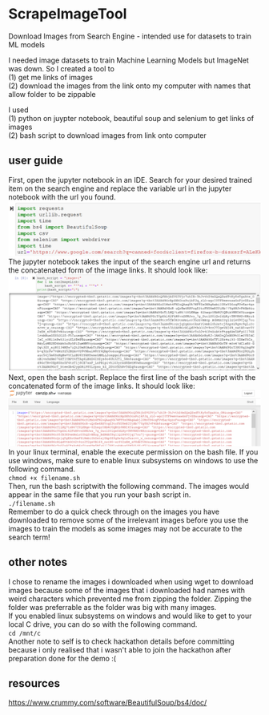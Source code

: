 # ScrapeImageTool
Download Images from Search Engine - intended use for datasets to train ML models

I needed image datasets to train Machine Learning Models but ImageNet was down. So I created a tool to   
(1) get me links of images  
(2) download the images from the link onto my computer with names that allow folder to be zippable

I used   
(1) python on juypter notebook, beautiful soup and selenium to get links of images  
(2) bash script to download images from link onto computer

## user guide 
First, open the jupyter notebook in an IDE. Search for your desired trained item on the search engine and replace the variable url in the jupyter notebook with the url you found.   
![](editUrl.png)  
The jupyter notebook takes the input of the search engine url and returns the concatenated form of the image links. It should look like:  
![](concatString.png)  
Next, open the bash script. Replace the first line of the bash script with the concatenated form of the image links.  It should look like:  
![](canzipsh.png)  
In your linux terminal, enable the execute permission on the bash file. If you use windows, make sure to enable linux subsystems on windows to use the following command.  
`chmod +x filename.sh`  
Then, run the bash scriptwith the following command. The images would appear in the same file that you run your bash script in.  
`./filename.sh`  
Remember to do a quick check through on the images you have downloaded to remove some of the irrelevant images before you use the images to train the models as some images may not be accurate to the search term!

## other notes
I chose to rename the images i downloaded when using wget to download images because some of the images that i downloaded had names with weird characters which prevented me from zipping the folder. Zipping the folder was preferrable as the folder was big with many images.  
If you enabled linux subsystems on windows and would like to get to your local C drive, you can do so with the following command.  
`cd /mnt/c`  
Another note to self is to check hackathon details before committing because i only realised that i wasn't able to join the hackathon after preparation done for the demo :(

## resources
https://www.crummy.com/software/BeautifulSoup/bs4/doc/
